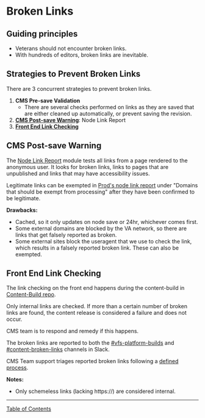 # Broken Links

## Guiding principles

- Veterans should not encounter broken links.
- With hundreds of editors, broken links are inevitable.

## Strategies to Prevent Broken Links

There are 3 concurrent strategies to prevent broken links.

1. **CMS Pre-save Validation**
    - There are several checks performed on links as they are saved that are
    either cleaned up automatically, or prevent saving the revision.
2. **[CMS Post-save Warning](#cms-post-save-warning)**: Node Link Report
3. **[Front End Link Checking](#front-end-link-checking)**

## CMS Post-save Warning

The [Node Link Report](https://www.drupal.org/project/node_link_report) module
tests all links from a page rendered to the anonymous user.  It looks for
broken links, links to pages that are unpublished and links that may have
accessibility issues.

Legitimate links can be exempted in [Prod's node link report](https://prod.cms.va.gov/admin/config/content/node_link_report) under "Domains that should be exempt from processing" after they have been confirmed to be legitimate.

**Drawbacks:**

- Cached, so it only updates on node save or 24hr, whichever comes first.
- Some external domains are blocked by the VA network, so there are links
that get falsely reported as broken. 
- Some external sites block the useragent that we use to check the link,
which results in a falsely reported broken link.  These can also be exempted.

## Front End Link Checking

The link checking on the front end happens during the content-build in
[Content-Build repo](https://github.com/department-of-veterans-affairs/content-build/tree/main/src/site/stages/build/plugins/modify-dom/check-broken-links).  

Only internal links are checked. If more than a certain number of broken links
are found, the content release is considered a failure and does not occur.

CMS team is to respond and remedy if this happens.  

The broken links are reported to both the [#vfs-platform-builds](https://dsva.slack.com/archives/C0MQ281DJ) and [#content-broken-links](https://dsva.slack.com/archives/C030F5WV2TF) channels in Slack.

CMS Team support triages reported broken links following a [defined process](https://github.com/department-of-veterans-affairs/va.gov-team/blob/master/platform/cms/helpdesk/broken-link-process.md).

**Notes:**

- Only schemeless links (lacking https://) are considered internal.

----

[Table of Contents](../README.md)
